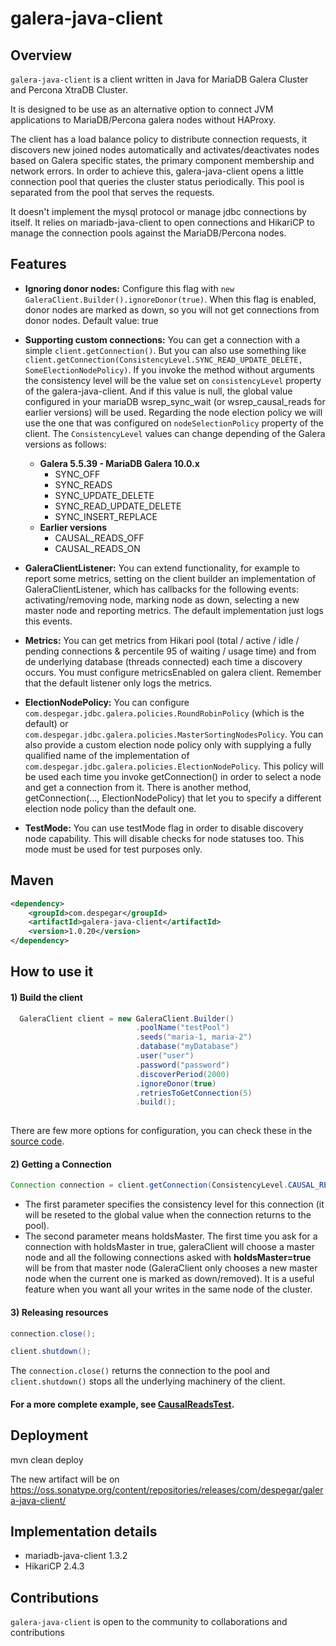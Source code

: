 galera-java-client
======

## Overview

`galera-java-client` is a client written in Java for MariaDB Galera Cluster and Percona XtraDB Cluster.

It is designed to be use as an alternative option to connect JVM applications to MariaDB/Percona galera nodes without HAProxy. 

The client has a load balance policy to distribute connection requests, it discovers new joined nodes automatically and activates/deactivates nodes based on Galera specific states, the primary component membership and network errors. In order to achieve this, galera-java-client opens a little connection pool that queries the cluster status periodically. This pool is separated from the pool that serves the requests.

It doesn't implement the mysql protocol or manage jdbc connections by itself. It relies on mariadb-java-client to open connections and HikariCP to manage the connection pools against the MariaDB/Percona nodes.


## Features

* **Ignoring donor nodes:** Configure this flag with `new GaleraClient.Builder().ignoreDonor(true)`. When this flag is enabled, donor nodes are marked as down, so you will not get connections from donor nodes. Default value: true

* **Supporting custom connections:**  You can get a connection with a simple `client.getConnection()`. But you can also use something like `client.getConnection(ConsistencyLevel.SYNC_READ_UPDATE_DELETE, SomeElectionNodePolicy)`.
 If you invoke the method without arguments the consistency level will be the value set on `consistencyLevel` property of the galera-java-client. And if this value is null, the global value configured in your mariaDB wsrep_sync_wait (or wsrep_causal_reads for earlier versions) will be used. Regarding the node election policy we will use the one that was configured on `nodeSelectionPolicy` property of the client. 
 The `ConsistencyLevel` values can change depending of the Galera versions as follows: 
  * **Galera 5.5.39 - MariaDB Galera 10.0.x**
    * SYNC_OFF
    * SYNC_READS
    * SYNC_UPDATE_DELETE
    * SYNC_READ_UPDATE_DELETE
    * SYNC_INSERT_REPLACE
  * **Earlier versions**
    * CAUSAL_READS_OFF
    * CAUSAL_READS_ON

* **GaleraClientListener:** You can extend functionality, for example to report some metrics, setting on the client builder an implementation of GaleraClientListener, which has callbacks for the following events: activating/removing node, marking node as down, selecting a new master node and reporting metrics. The default implementation just logs this events.       

* **Metrics:** You can get metrics from Hikari pool (total / active / idle / pending connections & percentile 95 of waiting / usage time) and from de underlying database (threads connected) each time a discovery occurs. You must configure metricsEnabled on galera client. Remember that the default listener only logs the metrics.   

* **ElectionNodePolicy:** You can configure `com.despegar.jdbc.galera.policies.RoundRobinPolicy` (which is the default) or `com.despegar.jdbc.galera.policies.MasterSortingNodesPolicy`. You can also provide a custom election node policy only with supplying a fully qualified name of the implementation of `com.despegar.jdbc.galera.policies.ElectionNodePolicy`. This policy will be used each time you invoke getConnection() in order to select a node and get a connection from it. There is another method, getConnection(..., ElectionNodePolicy) that let you to specify a different election node policy than the default one. 

* **TestMode:** You can use testMode flag in order to disable discovery node capability. This will disable checks for node statuses too. This mode must be used for test purposes only.
 
## Maven

```xml
<dependency>
    <groupId>com.despegar</groupId>
    <artifactId>galera-java-client</artifactId>
    <version>1.0.20</version>
</dependency>
```

## How to use it

#### 1) Build the client

```java
  GaleraClient client = new GaleraClient.Builder()
                            .poolName("testPool")
                            .seeds("maria-1, maria-2")
                            .database("myDatabase")
                            .user("user")
                            .password("password")
                            .discoverPeriod(2000)
                            .ignoreDonor(true)
                            .retriesToGetConnection(5)
                            .build();
  
```
There are few more options for configuration, you can check these in the [source code].

#### 2) Getting a Connection

```java
Connection connection = client.getConnection(ConsistencyLevel.CAUSAL_READS_ON, false);
```
- The first parameter specifies the consistency level for this connection (it will be reseted to the global value when the connection returns to the pool). 
- The second parameter means holdsMaster. The first time you ask for a connection with holdsMaster in true, galeraClient will choose a master node and all the following connections asked with **holdsMaster=true** will be from that master node (GaleraClient only chooses a new master node when the current one is marked as down/removed). It is a useful feature when you want all your writes in the same node of the cluster.   

#### 3) Releasing resources
```java
connection.close();

client.shutdown();
```
The `connection.close()` returns the connection to the pool and `client.shutdown()`  stops all the underlying machinery of the client.   

#### For a more complete example, see [CausalReadsTest].

## Deployment

mvn clean deploy

The new artifact will be on https://oss.sonatype.org/content/repositories/releases/com/despegar/galera-java-client/

## Implementation details

  * mariadb-java-client 1.3.2
  * HikariCP 2.4.3

## Contributions

`galera-java-client` is open to the community to collaborations and contributions

[source code]: https://github.com/despegar/galera-java-client/blob/master/src/main/java/com/despegar/jdbc/galera/GaleraClient.java#L229

[CausalReadsTest]:https://github.com/despegar/galera-java-client/blob/master/src/test/java/com/despegar/jdbc/galera/CausalReadsTest.java
